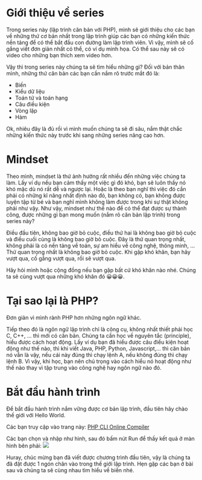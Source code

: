# Giới thiệu về series
Trong series này (lập trình căn bản với PHP), mình sẽ giới thiệu cho các bạn về những thứ cơ bản nhất trong lập trình giúp các bạn có những kiến thức nền tảng để có thể bắt đầu con đường làm lập trình viên. Vì vậy, mình sẽ cố gắng viết đơn giản nhất có thể, có ví dụ minh họa. Có thể sau này sẽ có video cho những bạn thích xem video hơn. 

Vậy thì trong series này chúng ta sẽ tìm hiểu những gì? Đối với bản thân mình, những thứ căn bản các bạn cần nắm rõ trước mắt đó là:
- Biến
- Kiểu dữ liệu
- Toán tử và toán hạng
- Câu điều kiện
- Vòng lặp
- Hàm

Ok, nhiêu đây là đủ rồi vì mình muốn chúng ta sẽ đi sâu, nắm thật chắc những kiến thức này trước khi sang những series nâng cao hơn. 
# Mindset
Theo mình, mindset là thứ ảnh hưởng rất nhiều đến những việc chúng ta làm. Lấy ví dụ nếu bạn cảm thấy một việc gì đó khó, bạn sẽ luôn thấy nó khó mặc dù nó rất dễ và ngược lại. Hoặc là theo bạn nghĩ thì việc đó cần phải có những kĩ năng nhất định nào đó, bạn không có, bạn không được luyện tập từ bé và bạn nghĩ mình không làm được trong khi sự thật không phải như vậy. Như vậy, mindset như thế nào để có thể đạt được sự thành công, được những gì bạn mong muốn (nắm rõ căn bản lập trình) trong series này?

Điều đầu tiên, không bao giờ bỏ cuộc, điều thứ hai là không bao giờ bỏ cuộc và điều cuối cùng là không bao giờ bỏ cuộc. Đây là thứ quan trọng nhất, không phải là có nền tảng về toán, sự am hiểu về công nghệ, thông minh, ... Thứ quan trọng nhất là không bao giờ bỏ cuộc. Khi gặp khó khăn, bạn hãy vượt qua, cố gắng vượt qua, rồi sẽ vượt qua. 

Hãy hỏi mình hoặc cộng đồng nếu bạn gặp bất cứ khó khăn nào nhé. Chúng ta sẽ cùng vượt qua những khó khăn đó 😀😀😀.
# Tại sao lại là PHP?
Đơn giản vì mình rành PHP hơn những ngôn ngữ khác.

Tiếp theo đó là ngôn ngữ lập trình chỉ là công cụ, không nhất thiết phải học C, C++, ... thì mới có căn bản. Chúng ta cần học về nguyên tắc (principle), hiểu được cách hoạt động. Lấy ví dụ bạn đã hiểu được câu điều kiện hoạt động như thế nào, thì khi viết Java, PHP, Python, Javascript,... thì căn bản nó vẫn là vậy, nếu cái này đúng thì chạy lệnh A, nếu không đúng thì chạy lệnh B. Vì vậy, khi học, bạn nên chú trọng vào cách hiểu nó hoạt động như thế nào thay vì tập trung vào công nghệ hay ngôn ngữ nào đó.
# Bắt đầu hành trình
Để bắt đầu hành trình nắm vững được cơ bản lập trình, đầu tiên hãy chào thế giới với Hello World. 

Các bạn truy cập vào trang này: [PHP CLI Online Compiler](https://replit.com/languages/php_cli)

Các bạn chọn và nhập như hình, sau đó bấm nút Run để thấy kết quả ở màn hình bên phải:
![](https://images.viblo.asia/0c4f487c-feb5-492e-81a8-48f6310b635f.png)

Huray, chúc mừng bạn đã viết được chương trình đầu tiên, vậy là chúng ta đã đặt được 1 ngón chân vào trong thế giới lập trình. Hẹn gặp các bạn ở bài sau và chúng ta sẽ cùng nhau tìm hiểu về biến nhé.